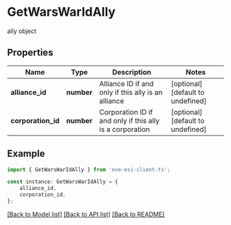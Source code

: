 # GetWarsWarIdAlly

ally object

## Properties

Name | Type | Description | Notes
------------ | ------------- | ------------- | -------------
**alliance_id** | **number** | Alliance ID if and only if this ally is an alliance | [optional] [default to undefined]
**corporation_id** | **number** | Corporation ID if and only if this ally is a corporation | [optional] [default to undefined]

## Example

```typescript
import { GetWarsWarIdAlly } from 'eve-esi-client-ts';

const instance: GetWarsWarIdAlly = {
    alliance_id,
    corporation_id,
};
```

[[Back to Model list]](../README.md#documentation-for-models) [[Back to API list]](../README.md#documentation-for-api-endpoints) [[Back to README]](../README.md)
